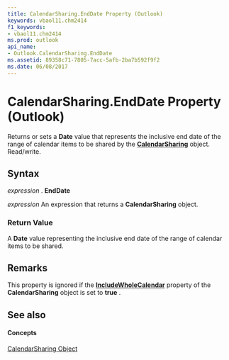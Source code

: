 ```yaml
---
title: CalendarSharing.EndDate Property (Outlook)
keywords: vbaol11.chm2414
f1_keywords:
- vbaol11.chm2414
ms.prod: outlook
api_name:
- Outlook.CalendarSharing.EndDate
ms.assetid: 89358c71-7805-7acc-5afb-2ba7b592f9f2
ms.date: 06/08/2017
---
```



# CalendarSharing.EndDate Property (Outlook)

Returns or sets a **Date** value that represents the inclusive end date of the range of calendar items to be shared by the **[CalendarSharing](calendarsharing-object-outlook.md)** object. Read/write.


## Syntax

 _expression_ . **EndDate**

 _expression_ An expression that returns a **CalendarSharing** object.


### Return Value

A **Date** value representing the inclusive end date of the range of calendar items to be shared.


## Remarks

This property is ignored if the **[IncludeWholeCalendar](calendarsharing-includewholecalendar-property-outlook.md)** property of the **CalendarSharing** object is set to **true** .


## See also


#### Concepts


[CalendarSharing Object](calendarsharing-object-outlook.md)


